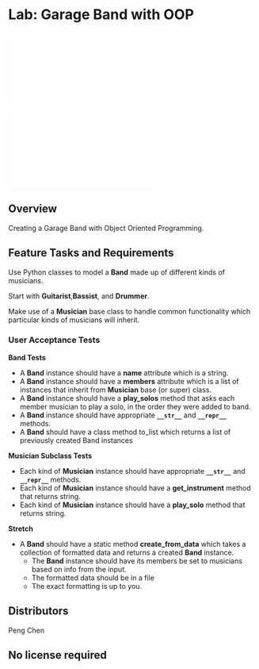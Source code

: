 # Lab: Garage Band with OOP
![click here to see the .py file](pythonic_garage_band/pythonic_garage_band.py)

![click here to see the tester file](tests/test_pythonic_garage_band.py)

## Overview
Creating a Garage Band with Object Oriented Programming.

## Feature Tasks and Requirements
Use Python classes to model a **Band** made up of different kinds of musicians.

Start with **Guitarist**,**Bassist**, and **Drummer**.

Make use of a **Musician** base class to handle common functionality which particular kinds of musicians will inherit.

### User Acceptance Tests

**Band Tests**

- A **Band** instance should have a **name** attribute which is a string.
- A **Band** instance should have a **members** attribute which is a list of instances that inherit from **Musician** base (or super) class.
- A **Band** instance should have a **play_solos** method that asks each member musician to play a solo, in the order they were added to band.
- A **Band** instance should have appropriate **`__str__`** and **`__repr__`** methods.
- A **Band** should have a class method to_list which returns a list of previously created Band instances

**Musician Subclass Tests**

- Each kind of **Musician** instance should have appropriate **`__str__`** and **`__repr__`** methods.
- Each kind of **Musician** instance should have a **get_instrument** method that returns string.
- Each kind of **Musician** instance should have a **play_solo** method that returns string.

**Stretch**

- A **Band** should have a static method **create_from_data** which takes a collection of formatted data and returns a created **Band** instance.
    - The **Band** instance should have its members be set to musicians based on info from the input.
    - The formatted data should be in a file
    - The exact formatting is up to you.


## Distributors
Peng Chen

## No license required
